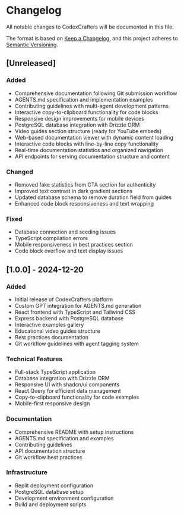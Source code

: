 <!--
Changelog - Version history and change documentation
Demonstrates semantic versioning and change management patterns
📖 Learn more: /docs/guides/changelog-management.md
-->

# Changelog

All notable changes to CodexCrafters will be documented in this file.

The format is based on [Keep a Changelog](https://keepachangelog.com/en/1.0.0/),
and this project adheres to [Semantic Versioning](https://semver.org/spec/v2.0.0.html).

## [Unreleased]

### Added
- Comprehensive documentation following Git submission workflow
- AGENTS.md specification and implementation examples
- Contributing guidelines with multi-agent development patterns
- Interactive copy-to-clipboard functionality for code blocks
- Responsive design improvements for mobile devices
- PostgreSQL database integration with Drizzle ORM
- Video guides section structure (ready for YouTube embeds)
- Web-based documentation viewer with dynamic content loading
- Interactive code blocks with line-by-line copy functionality
- Real-time documentation statistics and organized navigation
- API endpoints for serving documentation structure and content

### Changed
- Removed fake statistics from CTA section for authenticity
- Improved text contrast in dark gradient sections
- Updated database schema to remove duration field from guides
- Enhanced code block responsiveness and text wrapping

### Fixed
- Database connection and seeding issues
- TypeScript compilation errors
- Mobile responsiveness in best practices section
- Code block overflow and text display issues

## [1.0.0] - 2024-12-20

### Added
- Initial release of CodexCrafters platform
- Custom GPT integration for AGENTS.md generation
- React frontend with TypeScript and Tailwind CSS
- Express backend with PostgreSQL database
- Interactive examples gallery
- Educational video guides structure
- Best practices documentation
- Git workflow guidelines with agent tagging system

### Technical Features
- Full-stack TypeScript application
- Database integration with Drizzle ORM
- Responsive UI with shadcn/ui components
- React Query for efficient data management
- Copy-to-clipboard functionality for code examples
- Mobile-first responsive design

### Documentation
- Comprehensive README with setup instructions
- AGENTS.md specification and examples
- Contributing guidelines
- API documentation structure
- Git workflow best practices

### Infrastructure
- Replit deployment configuration
- PostgreSQL database setup
- Development environment configuration
- Build and deployment scripts